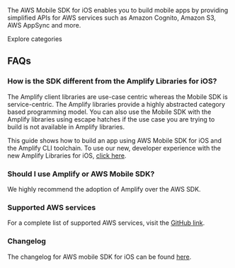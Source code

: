 The AWS Mobile SDK for iOS enables you to build mobile apps by providing simplified APIs for AWS services such as Amazon Cognito, Amazon S3, AWS AppSync and more.

<docs-internal-link-button href="~/sdk/api/graphql.md">
  <span slot="text">Explore categories</span>
</docs-internal-link-button>

## FAQs

### How is the SDK different from the Amplify Libraries for iOS?
The Amplify client libraries are use-case centric whereas the Mobile SDK is service-centric. The Amplify libraries provide a highly abstracted category based programming model. You can also use the Mobile SDK with the Amplify libraries using escape hatches if the use case you are trying to build is not available in Amplify libraries.

This guide shows how to build an app using AWS Mobile SDK for iOS and the Amplify CLI toolchain.
To use our new, developer experience with the new Amplify Libraries for iOS, [click here](~/lib/lib.md).

### Should I use Amplify or AWS Mobile SDK?

We highly recommend the adoption of Amplify over the AWS SDK.

### Supported AWS services
For a complete list of supported AWS services, visit the [GitHub link](https://github.com/aws-amplify/aws-sdk-ios).

### Changelog
The changelog for AWS mobile SDK for iOS can be found [here](https://github.com/aws-amplify/aws-sdk-ios/blob/master/CHANGELOG.md).
